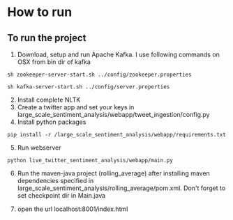 # How to run
## To run the project

1. Download, setup and run Apache Kafka. I use following commands on OSX from bin dir of kafka
```
sh zookeeper-server-start.sh ../config/zookeeper.properties
```
```
sh kafka-server-start.sh ../config/server.properties
```
2. Install complete NLTK
3. Create a twitter app and set your keys in large_scale_sentiment_analysis/webapp/tweet_ingestion/config.py
4. Install python packages
```
pip install -r /large_scale_sentiment_analysis/webapp/requirements.txt
```
5. Run webserver 
```
python live_twitter_sentiment_analysis/webapp/main.py
```
6. Run the maven-java project (rolling_average) after installing maven dependencies specified in large_scale_sentiment_analysis/rolling_average/pom.xml. Don't forget to set checkpoint dir in Main.java

7. open the url localhost:8001/index.html
